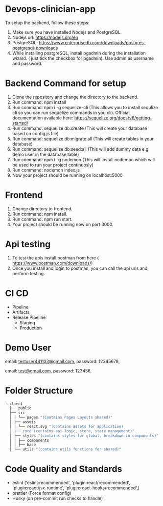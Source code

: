 # Devops-clinician-app

To setup the backend, follow these steps:

1. Make sure you have installed Nodejs and PostgreSQL.
2. Nodejs url: https://nodejs.org/en
3. PostgreSQL: https://www.enterprisedb.com/downloads/postgres-postgresql-downloads
4. While installing postgreSQL, install pgadmin during the installation wizard. ( just tick the checkbox for pgadmin). Use admin as username and password.

# Backend Command for setup

1. Clone the repository and change the directory to the backend.
2. Run command: npm install
3. Run command: npm i -g sequelize-cli (This allows you to install sequlize cli so you can run sequelize commands in you cli). Official documentation available here: https://sequelize.org/docs/v6/getting-started/
4. Run command: sequelize db:create (This will create your database based on config.js file)
5. Run command: sequelize db:migrate:all (This will create tables in your database)
6. Run command: sequelize db:seed:all (This will add dummy data e.g demo user in the database table)
7. Run command: npm i -g nodemon (This will install nodemon which will be used to run your project continuosly)
8. Run command: nodemon index.js
9. Now your project should be running on localhost:5000

# Frontend

1. Change directory to frontend.
2. Run command: npm install.
3. Run command: npm run start.
4. Your project should be running now on port 3000.

# Api testing

1. To test the apis install postman from here ( https://www.postman.com/downloads/)
2. Once you install and login to postman, you can call the api urls and perform testing.

# CI CD

- Pipeline
- Artifacts
- Release Pipeline
  - Staging
  - Production

# Demo User

email: testuser441133@gmail.com,
password: 12345678,

email: test@gmail.com,
password: 123456,

# Folder Structure

```bash
- client
  ├── public
  ├── src
  │ │ └── pages "(Contains Pages Layouts shared)"
  │ ├── assets
  │ │ └── react.svg "(Contains assets for application)
  │ ├── core (contains api logic, store, state management)"
  │ ├── styles "(contains styles for global, breakdown in components)"
  │ │ ├── components
  │ │ ├── base
  │ └── utils "(contains utils functions for shared)"
```

# Code Quality and Standards

- eslint ('eslint:recommended',
  'plugin:react/recommended',
  'plugin:react/jsx-runtime',
  'plugin:react-hooks/recommended',)
- prettier (Force format config)
- Husky (on pre-commit run checks to handle)
